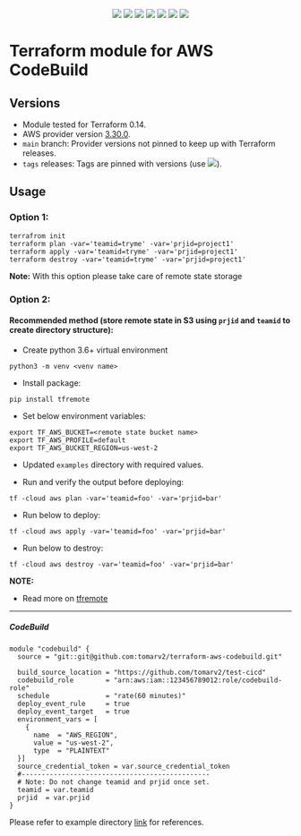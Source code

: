 <p align="center">
    <a href="https://github.com/tomarv2/terraform-aws-codebuild/actions/workflows/pre-commit.yml" alt="Pre Commit">
        <img src="https://github.com/tomarv2/terraform-aws-codebuild/actions/workflows/pre-commit.yml/badge.svg?branch=main" /></a>
    <a href="https://www.apache.org/licenses/LICENSE-2.0" alt="license">
        <img src="https://img.shields.io/github/license/tomarv2/terraform-aws-codebuild" /></a>
    <a href="https://github.com/tomarv2/terraform-aws-codebuild/tags" alt="GitHub tag">
        <img src="https://img.shields.io/github/v/tag/tomarv2/terraform-aws-codebuild" /></a>
    <a href="https://github.com/tomarv2/terraform-aws-codebuild/pulse" alt="Activity">
        <img src="https://img.shields.io/github/commit-activity/m/tomarv2/terraform-aws-codebuild" /></a>
    <a href="https://stackoverflow.com/users/6679867/tomarv2" alt="Stack Exchange reputation">
        <img src="https://img.shields.io/stackexchange/stackoverflow/r/6679867"></a>
    <a href="https://discord.gg/XH975bzN" alt="chat on Discord">
        <img src="https://img.shields.io/discord/813961944443912223?logo=discord"></a>
    <a href="https://twitter.com/intent/follow?screen_name=varuntomar2019" alt="follow on Twitter">
        <img src="https://img.shields.io/twitter/follow/varuntomar2019?style=social&logo=twitter"></a>
</p>

# Terraform module for AWS CodeBuild

## Versions

- Module tested for Terraform 0.14.
- AWS provider version [3.30.0](https://registry.terraform.io/providers/hashicorp/aws/latest).
- `main` branch: Provider versions not pinned to keep up with Terraform releases.
- `tags` releases: Tags are pinned with versions (use <a href="https://github.com/tomarv2/terraform-aws-codebuild/tags" alt="GitHub tag">
        <img src="https://img.shields.io/github/v/tag/tomarv2/terraform-aws-codebuild" /></a>).

## Usage

### Option 1:

```
terrafrom init
terraform plan -var='teamid=tryme' -var='prjid=project1'
terraform apply -var='teamid=tryme' -var='prjid=project1'
terraform destroy -var='teamid=tryme' -var='prjid=project1'
```
**Note:** With this option please take care of remote state storage

### Option 2:

#### Recommended method (store remote state in S3 using `prjid` and `teamid` to create directory structure):

- Create python 3.6+ virtual environment
```
python3 -m venv <venv name>
```

- Install package:
```
pip install tfremote
```

- Set below environment variables:
```
export TF_AWS_BUCKET=<remote state bucket name>
export TF_AWS_PROFILE=default
export TF_AWS_BUCKET_REGION=us-west-2
```

- Updated `examples` directory with required values.

- Run and verify the output before deploying:
```
tf -cloud aws plan -var='teamid=foo' -var='prjid=bar'
```

- Run below to deploy:
```
tf -cloud aws apply -var='teamid=foo' -var='prjid=bar'
```

- Run below to destroy:
```
tf -cloud aws destroy -var='teamid=foo' -var='prjid=bar'
```
**NOTE:**

- Read more on [tfremote](https://github.com/tomarv2/tfremote)
---

##### CodeBuild
```
module "codebuild" {
  source = "git::git@github.com:tomarv2/terraform-aws-codebuild.git"

  build_source_location = "https://github.com/tomarv2/test-cicd"
  codebuild_role        = "arn:aws:iam::123456789012:role/codebuild-role"
  schedule              = "rate(60 minutes)"
  deploy_event_rule     = true
  deploy_event_target   = true
  environment_vars = [
    {
      name  = "AWS_REGION",
      value = "us-west-2",
      type  = "PLAINTEXT"
  }]
  source_credential_token = var.source_credential_token
  #-----------------------------------------------
  # Note: Do not change teamid and prjid once set.
  teamid = var.teamid
  prjid  = var.prjid
}
```

Please refer to example directory [link](examples) for references.
